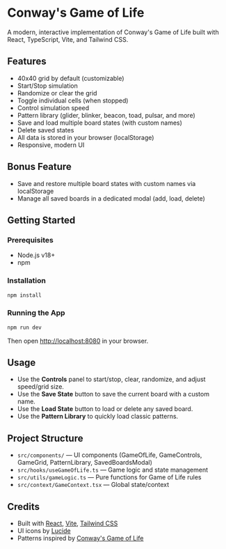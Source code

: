 # Conway's Game of Life

A modern, interactive implementation of Conway's Game of Life built with React, TypeScript, Vite, and Tailwind CSS.

## Features
- 40x40 grid by default (customizable)
- Start/Stop simulation
- Randomize or clear the grid
- Toggle individual cells (when stopped)
- Control simulation speed
- Pattern library (glider, blinker, beacon, toad, pulsar, and more)
- Save and load multiple board states (with custom names)
- Delete saved states
- All data is stored in your browser (localStorage)
- Responsive, modern UI

## Bonus Feature
- Save and restore multiple board states with custom names via localStorage
- Manage all saved boards in a dedicated modal (add, load, delete)

## Getting Started

### Prerequisites
- Node.js v18+
- npm

### Installation
```bash
npm install
```

### Running the App
```bash
npm run dev
```
Then open [http://localhost:8080](http://localhost:8080) in your browser.

## Usage
- Use the **Controls** panel to start/stop, clear, randomize, and adjust speed/grid size.
- Use the **Save State** button to save the current board with a custom name.
- Use the **Load State** button to load or delete any saved board.
- Use the **Pattern Library** to quickly load classic patterns.

## Project Structure
- `src/components/` — UI components (GameOfLife, GameControls, GameGrid, PatternLibrary, SavedBoardsModal)
- `src/hooks/useGameOfLife.ts` — Game logic and state management
- `src/utils/gameLogic.ts` — Pure functions for Game of Life rules
- `src/context/GameContext.tsx` — Global state/context

## Credits
- Built with [React](https://react.dev/), [Vite](https://vitejs.dev/), [Tailwind CSS](https://tailwindcss.com/)
- UI icons by [Lucide](https://lucide.dev/)
- Patterns inspired by [Conway's Game of Life](https://en.wikipedia.org/wiki/Conway%27s_Game_of_Life)



